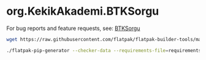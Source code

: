 # org.KekikAkademi.BTKSorgu

For bug reports and feature requests, see: [BTKSorgu](https://github.com/keyiflerolsun/BTKSorgu)

```bash
wget https://raw.githubusercontent.com/flatpak/flatpak-builder-tools/master/pip/flatpak-pip-generator && chmod +x flatpak-pip-generator

./flatpak-pip-generator --checker-data --requirements-file=requirements.txt
```

